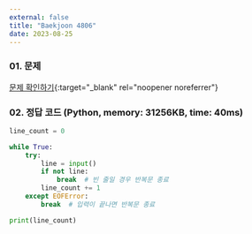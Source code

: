 ```yaml
---
external: false
title: "Baekjoon 4806"
date: 2023-08-25
---
```


### 01. 문제

[문제 확인하기](https://www.acmicpc.net/problem/4806){:target="_blank" rel="noopener noreferrer"}

### 02. 정답 코드 (Python, memory: 31256KB, time: 40ms)

```Python
line_count = 0

while True:
    try:
        line = input()
        if not line:
            break  # 빈 줄일 경우 반복문 종료
        line_count += 1
    except EOFError:
        break  # 입력이 끝나면 반복문 종료

print(line_count)
```
